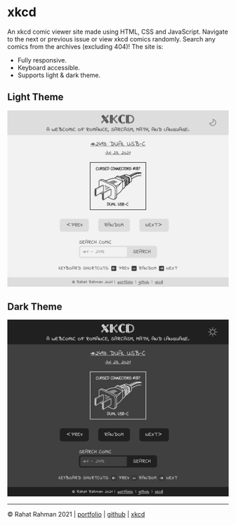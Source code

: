 # xkcd

An xkcd comic viewer site made using HTML, CSS and JavaScript. Navigate to the next or previous issue or view xkcd comics randomly. Search any comics from the archives (excluding 404)! The site is:

* Fully responsive.
* Keyboard accessible.
* Supports light & dark theme.

## Light Theme
![light theme screenshot](assets/images/screenshot-light.png)

## Dark Theme
![dark theme screenshot](assets/images/screenshot-dark.png)

--------------------------------------------------------------------
© Rahat Rahman 2021 | [portfolio](https://rahatrahman.com/) | [github](https://github.com/rahatbd/xkcd) | [xkcd](https://xkcd.com/json.html)